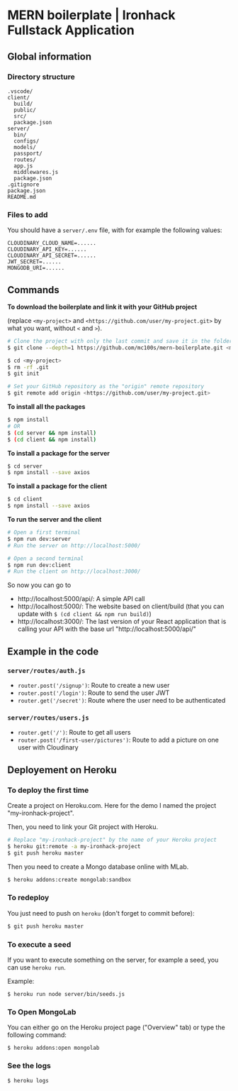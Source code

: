 # MERN boilerplate | Ironhack Fullstack Application

## Global information

### Directory structure

```
.vscode/
client/
  build/
  public/
  src/
  package.json
server/
  bin/
  configs/
  models/
  passport/
  routes/
  app.js
  middlewares.js
  package.json
.gitignore
package.json
README.md
```

### Files to add

You should have a `server/.env` file, with for example the following values:

```
CLOUDINARY_CLOUD_NAME=......
CLOUDINARY_API_KEY=......
CLOUDINARY_API_SECRET=......
JWT_SECRET=......
MONGODB_URI=......
```

## Commands

**To download the boilerplate and link it with your GitHub project**

(replace `<my-project>` and `<https://github.com/user/my-project.git>` by what you want, without `<` and `>`).

```sh
# Clone the project with only the last commit and save it in the folder <my-project>
$ git clone --depth=1 https://github.com/mc100s/mern-boilerplate.git <my-project>

$ cd <my-project>
$ rm -rf .git
$ git init

# Set your GitHub repository as the "origin" remote repository
$ git remote add origin <https://github.com/user/my-project.git>
```

**To install all the packages**

```sh
$ npm install
# OR
$ (cd server && npm install)
$ (cd client && npm install)
```

**To install a package for the server**

```sh
$ cd server
$ npm install --save axios
```

**To install a package for the client**

```sh
$ cd client
$ npm install --save axios
```

**To run the server and the client**

```sh
# Open a first terminal
$ npm run dev:server
# Run the server on http://localhost:5000/

# Open a second terminal
$ npm run dev:client
# Run the client on http://localhost:3000/
```

So now you can go to

- http://localhost:5000/api/: A simple API call
- http://localhost:5000/: The website based on client/build (that you can update with `$ (cd client && npm run build)`)
- http://localhost:3000/: The last version of your React application that is calling your API with the base url "http://localhost:5000/api/"

## Example in the code

### `server/routes/auth.js`

- `router.post('/signup')`: Route to create a new user
- `router.post('/login')`: Route to send the user JWT
- `router.get('/secret')`: Route where the user need to be authenticated

### `server/routes/users.js`

- `router.get('/')`: Route to get all users
- `router.post('/first-user/pictures')`: Route to add a picture on one user with Cloudinary

<!-- TODO: give instructions for Cloudinary -->
<!-- TODO: give instructions for route guards -->

## Deployement on Heroku

### To deploy the first time

Create a project on Heroku.com. Here for the demo I named the project "my-ironhack-project".

Then, you need to link your Git project with Heroku.

```sh
# Replace "my-ironhack-project" by the name of your Heroku project
$ heroku git:remote -a my-ironhack-project
$ git push heroku master
```

Then you need to create a Mongo database online with MLab.

```sh
$ heroku addons:create mongolab:sandbox
```

### To redeploy

You just need to push on `heroku` (don't forget to commit before):

```sh
$ git push heroku master
```

### To execute a seed

If you want to execute something on the server, for example a seed, you can use `heroku run`.

Example:

```
$ heroku run node server/bin/seeds.js
```

### To Open MongoLab

You can either go on the Heroku project page ("Overview" tab) or type the following command:

```
$ heroku addons:open mongolab
```

### See the logs

```sh
$ heroku logs
```
